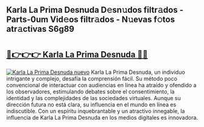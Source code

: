 ## Karla La Prima Desnuda D𝚎sn𝚞dos filtr𝚊dos - Parts-0um Vid𝚎os filtr𝚊dos - N𝚞evas f𝚘tos atr𝚊ctivas S6g89

# <h2><a href="http://mbar3es.tromn.icu/?c=Karla+La+Prima+Desnuda">🔗👉👉👉 Karla La Prima Desnuda 🔗🔗</a></h2>

[![Karla La Prima Desnuda nuevo](https://i.imgur.com/pEAQMta.gif)](http://mbar3es.tromn.icu/?c=Karla+La+Prima+Desnuda)
Karla La Prima Desnuda, un individuo intrigante y complejo, desafía la comprensión fácil. Su método poco convencional de interactuar con audiencias en línea ha atraído y ofendido a los observadores, estimulando debates sobre el consentimiento, la identidad y las complejidades de las sociedades virtuales. Aunque su dirección futura no está clara, su influencia en el mundo en línea es indiscutible. Con un espíritu inquebrantable y un atractivo innegable, la influencia de Karla La Prima Desnuda en los medios digitales es innovadora.

